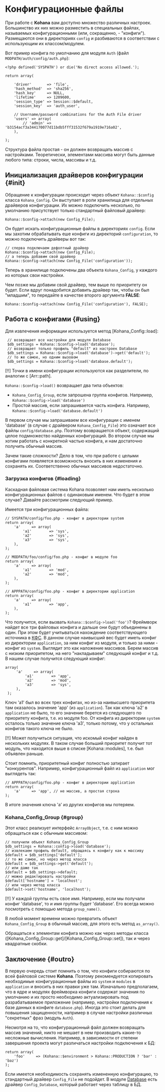 # Конфигурационные файлы

При работе с **Kohana** вам доступно множество различных настроек. Большинство их них можно разместить в специальных файлах,
 называемых конфигурационными (или, сокращенно, - "конфиги"). Размещаются они в директориях `config` и разбиваются в соответствии
 с использующим их классом/модулем.

Вот пример конфига по умолчанию для модуля `Auth` (файл `MODPATH/auth/config/auth.php`):

    <?php defined('SYSPATH') or die('No direct access allowed.');

    return array(

        'driver'       => 'file',
        'hash_method'  => 'sha256',
        'hash_key'     => NULL,
        'lifetime'     => 1209600,
        'session_type' => Session::$default,
        'session_key'  => 'auth_user',

        // Username/password combinations for the Auth File driver
        'users' => array(
            // 'admin' => 'b3154acf3a344170077d11bdb5fff31532f679a1919e716a02',
        ),

    );

Структура файла простая - он должен возвращать массив с настройками. Теоретически, элементами массива могут быть данные
 любого типа: строки, числа, массивы и т.д.

## Инициализация драйверов конфигурации {#init}

Обращение к конфигурации происходит через объект `Kohana::$config` класса `Kohana_Config`. Он выступает в роли хранилища
 для отдельных драйверов конфигурации. Их можно подключить несколько, по умолчанию присутствует только стандартный файловый
 драйвер:

    Kohana::$config->attach(new Config_File);

Он будет искать конфигурационные файлы в директориях `config`. Если мы захотим обрабатывать еше конфиги из директорий `configuration`,
 то можно подключить драйверы вот так:

    // сперва подключаем дефолтный драйвер
    Kohana::$config->attach(new Config_File);
    // а теперь добавим свой драйвер
    Kohana::$config->attach(new Config_File('configuration'));

Теперь в хранилище подключены два объекта `Kohana_Config`, у каждого из которых свои настройки.

Чем позже мы добавим свой драйвер, тем выше по приоритету он будет. Если вдруг понадобится добавить драйвер так, чтобы он
 был "младшим", то передайте в качестве второго аргумента **FALSE**:

    Kohana::$config->attach(new Config_File('configuration'), FALSE);

## Работа с конфигами {#using}

Для извлечения информации используется метод [Kohana_Config::load]:

     // возвращает все настройки для модуля Database
     $db_settings = Kohana::$config->load('database');
     // возвращает только профиль "default" из настроек Database
     $db_settings = Kohana::$config->load('database')->get('default');
     // то же самое, но одним вызовом
     $db_settings = Kohana::$config->load('database.default');

[!!] Точки в имени конфигурации используются как разделители, по аналогии с [Arr::path].

`Kohana::$config->load()` возвращает два типа объектов:

 * `Kohana_Config_Group`, если запрошена группа конфигов. Например, `Kohana::$config->load('database')`
 * Простой массив, если запрашивается часть конфига. Например, `Kohana::$config->load('database.default')`

В первом случае мы запрашиваем все конфигурации с именем 'database' (в случае с драйвером `Kohana_Config_File`) это
 означает все файлы `config/database.php`. Поэтому возвращается объект, содержащий целое подмножество найденных
 конфигураций. Во втором случае мы хотим работать с конкретной частью конфига, и нам достаточно получить обычный массив.

Зачем такие сложности? Дело в том, что при работе с целыми конфигами появляется возможность вносить в них изменения и
 сохранять их. Соответственно обычных массивов недостаточно.

### Загрузка конфигов {#loading}

Каскадная файловая система Kohana позволяет нам иметь несколько конфигурационных файлов с одинаковым именем. Что будет в
 этом случае? Давайте рассмотрим следующий пример.

Имеется три конфигурационных файла:

    // SYSPATH/config/foo.php - конфиг в директории system
    return array(
        'a'     => array(
            'a1'        => 'sys',
            'a2'        => 'sys',
            'a3'        => 'sys',
        ),
    );

    // MODPATH/foo/config/foo.php - конфиг в модуле foo
    return array(
        'a'     => array(
            'a1'        => 'mod',
            'a2'        => 'mod',
        ),
    );

    // APPPATH/config/foo.php - конфиг в директории application
    return array(
        'a'     => array(
            'a1'        => 'app',
        ),
    );

Что получится, если вызвать `Kohana::$config->load('foo')`? Фреймворк найдет все три файловых конфига и дальше они будут
 объединены в один. При этом будет учитываться нахождение соответствующего источника в [КФС](intro/cascadefs). В данном
 случае наивысший вес будет иметь конфиг из директории `application`, за ним конфиг из модуля, и только за ними - конфиг
 из `system`. Выглядит это как наложение массивов. Берем массив с низким приоритетом, на него "накладываем" следующий конфиг
 и т.д. В нашем случае получится следующий конфиг:

    array(
         'a'     => array(
             'a1'        => 'app',
             'a2'        => 'mod',
             'a3'        => 'sys',
         ),
     );

Ключ 'a1' был во всех трех конфигах, но из-за наивысшего приоритета там оказалось значение 'app' (из `application`). Так
 как ключа 'a2' в `application` не было, то его значение берется из следующего по приоритету конфига, т.е. из модуля foo.
 От конфига из директории `system` осталось только значение ключа 'a3', только потому, что у остальных конфигов такого
 ключа не было.

[!!] Может получиться ситуация, что искомый конфиг найден в нескольких модулях. В таком случае больший приоритет получит
 тот модуль, что находится выше в списке [Kohana::modules], т.е. был объявлен раньше.

Стоит помнить, приоритетный конфиг полностью затирает "конкурентов". Например, конфигурационный файл из `application`
 мог выглядеть так:

    // APPPATH/config/foo.php - конфиг в директории application
    return array(
        'a'     => 'app', // не массив, а простая строка
    );

В итоге значения ключа 'a' из других конфигов мы потеряем.

### Kohana_Config_Group {#group}

Этот класс реализует интерфейс `ArrayObject`, т.е. с ним можно обращаться как с обычным массивом:

    // получили объект Kohana_Config_Group
    $db_settings = Kohana::config->load('database');
    // извлекаем профиль default, обращаясь к конфигу как к массиву
    $default = $db_settings['default'];
    // то же самое, но через метод класса
    $default = $db_settings->get('default');
    // или даже так
    $default = $db_settings->default;
    // можно редактировать настройки
    $default['hostname'] = 'localhost';
    // или через метод класса
    $default->set('hostname', 'localhost');

[!!] У каждой группы есть свое имя. Например, если мы получали конфиг 'database', то и имя группы будет 'database'. Его
 всегда можно посмотреть с помощью метода `group_name()`.

В любой момент времени можно превратить объект `Kohana_Config_Group` в обычный массив, для этого есть метод `as_array()`.

Обращаться к элементам конфига можно как через методы класса ([Kohana_Config_Group::get]/[Kohana_Config_Group::set]), так
 и через квадратные скобки.

## Заключение {#outro}

В первую очередь стоит помнить о том, что конфиги собираются по всей файловой системе **Kohana**. Поэтому рекомендуется
 копировать необходимые конфигурационные файлы из `system` и `modules` в `application` и вносить в них правки уже там.
 Изначально предполагаем, что в ядре и модулях фреймворка конфиги содержат значения по умолчанию и их просто необходимо
 актуализировать под разрабатываемое приложение (например, настройки подключения к базе данных в конфиге `database.php`).
 Иногда это стоит делать для повышения защищенности, например в случае настройки различных "секретных" фраз (модуль `Auth`).

Несмотря на то, что конфигурационный файл должен возвращать массив значений, никто не мешает в нем производить какие-то
 несложные вычисления. Например, в зависимости от степени завершения проекта могут различаться настройки подключения к БД:

    return array(
        'foo'     => (Kohana::$environment > Kohana::PRODUCTION ? 'bar' : 'baz')
    );

Если имеется необходимость сохранять измененную конфигурацию, то стандартный драйвер `Config_File` не подойдет. В модуле
 [Database](database) есть драйвер `Config_Database`, который работает через таблицу в БД.